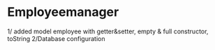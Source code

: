 # Employeemanager

1/ added model employee with getter&setter, empty &  full constructor, toString
2/Database configuration